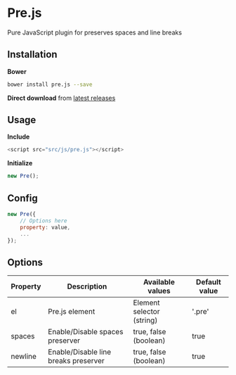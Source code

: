 # Pre.js
Pure JavaScript plugin for preserves spaces and line breaks


## Installation
**Bower**
```sh
bower install pre.js --save
```
**Direct download** from [latest releases](https://github.com/renjithvk/pre.js/releases)


## Usage
**Include**
```js
<script src="src/js/pre.js"></script>
```
**Initialize**
```js
new Pre();
```

## Config
```js
new Pre({
    // Options here
    property: value,
    ...
});
```

## Options
| Property | Description | Available values | Default value |
| -------- | ----------- | ---------------- | ------------- |
| el | Pre.js element | Element selector (string) | '.pre' |
| spaces | Enable/Disable spaces preserver | true, false (boolean) | true |
| newline | Enable/Disable line breaks preserver | true, false (boolean) | true |
